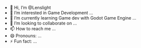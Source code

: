 - 👋 Hi, I’m @Lenslight
- 👀 I’m interested in Game Development ...
- 🌱 I’m currently learning Game dev with Godot Game Engine ...
- 💞️ I’m looking to collaborate on ...
- 📫 How to reach me ...
- 😄 Pronouns: ...
- ⚡ Fun fact: ...

<!---
Lenslight/Lenslight is a ✨ special ✨ repository because its `README.md` (this file) appears on your GitHub profile.
You can click the Preview link to take a look at your changes.
--->
